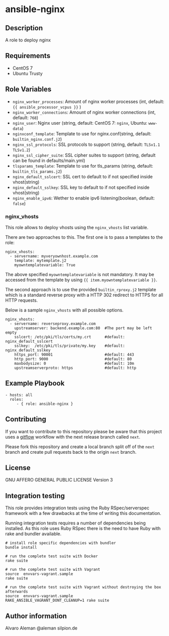 # ansible-nginx

## Description

A role to deploy nginx

## Requirements

* CentOS 7
* Ubuntu Trusty


## Role Variables

* ``nginx_worker_processes``: Amount of nginx worker processes (int, default: ``{{ ansible_processor_vcpus }}`` )
* ``nginx_worker_connections``: Amount of nginx worker connections (int, default: ``768``)
* ``nginx_user``: Nginx user (string, default: CentOS 7: ``nginx``, Ubuntu: ``www-data``)
* ``nginxconf_template``: Template to use for nginx.conf(string, default: ``builtin_nginx.conf.j2``)
* ``nginx_ssl_protocols``: SSL protocols to support (string, default: ``TLSv1.1 TLSv1.2``)
* ``nginx_ssl_cipher_suite``: SSL cipher suites to support (string, default can be found in defaults/main.yml)
* ``tlsparams_template``: Template to use for tls_params (string, default: ``builtin_tls_params.j2``)
* ``nginx_default_sslcert``: SSL cert to default to if not specified inside vhost(string)
* ``nginx_default_sslkey``: SSL key to default to if not specified inside vhost(string)
* ``nginx_enable_ipv6``: Wether to enable ipv6 listening(boolean, default: ``false``)

### nginx_vhosts

This role allows to deploy vhosts using the ``nginx_vhosts`` list variable.

There are two approaches to this. The first one is to pass a templates to the role:

    nginx_vhosts:
      - servername: myveryownhost.example.com
        template: mytemplate.j2
        myowntemplatevariable: True

The above specified ``myowntemplatevariable`` is not mandatory. It may be accessed
from the template by using ``{{ item.myowntemplatevariable }}``.

The second approach is to use the provided ``builtin_rproxy.j2`` template which is
a standard reverse proxy with a HTTP 302 redirect to HTTPS for all HTTP requests.

Below is a sample ``nginx_vhosts`` with all possible options.

    nginx_vhosts:
      - servername: reverseproxy.example.com
        upstreamserver: backend.example.com:80  #The port may be left empty
        sslcert: /etc/pki/tls/certs/my.crt      #default: nginx_default_sslcert
        sslkey:  /etc/pki/tls/private/my.key    #default: nginx_default_sslkey
        https_port: 90001                       #default: 443
        http_port: 9000                         #default: 80
        maxbodysize: 0                          #default: 10m
        upstreamserverproto: https              #default: http

## Example Playbook

    - hosts: all
      roles:
         - { role: ansible-nginx }

## Contributing

If you want to contribute to this repository please be aware that this
project uses a [gitflow](http://nvie.com/posts/a-successful-git-branching-model/)
workflow with the next release branch called ``next``.

Please fork this repository and create a local branch split off of the ``next``
branch and create pull requests back to the origin ``next`` branch.

## License

GNU AFFERO GENERAL PUBLIC LICENSE Version 3

## Integration testing

This role provides integration tests using the Ruby RSpec/serverspec framework
with a few drawbacks at the time of writing this documentation.

Running integration tests requires a number of dependencies being
installed. As this role uses Ruby RSpec there is the need to have
Ruby with rake and bundler available.

    # install role specific dependencies with bundler
    bundle install

<!-- -->

    # run the complete test suite with Docker
    rake suite

<!-- -->

    # run the complete test suite with Vagrant
    source  envvars-vagrant.sample
    rake suite

    # run the complete test suite with Vagrant without destroying the box afterwards
    source  envvars-vagrant.sample
    RAKE_ANSIBLE_VAGRANT_DONT_CLEANUP=1 rake suite


## Author information

Alvaro Aleman @aleman silpion.de


<!-- vim: set nofen ts=4 sw=4 et: -->

